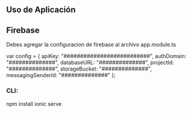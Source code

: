 ## Uso de Aplicación

## Firebase
Debes agregar la configuracion de firebase al archivo app.module.ts

var config = {
  apiKey: "##########################",
  authDomain: "##############",
  databaseURL: "##############",
  projectId: "##############",
  storageBucket: "##############",
  messagingSenderId: "##############"
};

### CLI:
npm install
ionic serve
